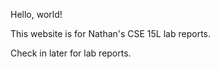 Hello, world! 

This website is for Nathan's CSE 15L lab reports. 

Check in later for lab reports. 
